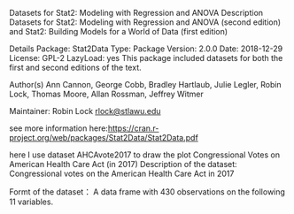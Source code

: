 Datasets for Stat2: Modeling with Regression and ANOVA
Description
Datasets for Stat2: Modeling with Regression and ANOVA (second edition) and Stat2: Building Models for a World of Data (first edition)

Details
Package:	Stat2Data
Type:	Package
Version:	2.0.0
Date:	2018-12-29
License:	GPL-2
LazyLoad:	yes
This package included datasets for both the first and second editions of the text.

Author(s)
Ann Cannon, George Cobb, Bradley Hartlaub, Julie Legler, Robin Lock, Thomas Moore, Allan Rossman, Jeffrey Witmer

Maintainer: Robin Lock <rlock@stlawu.edu>

see more information here:https://cran.r-project.org/web/packages/Stat2Data/Stat2Data.pdf

here I use dataset AHCAvote2017 to draw the plot
Congressional Votes on American Health Care Act (in 2017)
Description of the dataset:
Congressional votes on the American Health Care Act in 2017

Formt of the dataset：
A data frame with 430 observations on the following 11 variables.